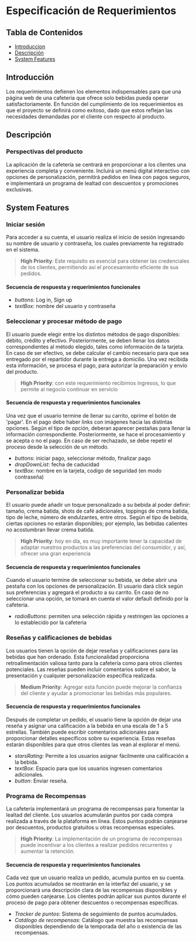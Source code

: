 # Especificación de Requerimientos

## Tabla de Contenidos

* [Introduccion](##introduccion)
* [Descripción](##descripción)
* [System Features](##system-features)

## Introducción

Los requerimientos defienen los elementos indispensables para que una página web de una cafetería que ofrece solo bebidas pueda operar satisfactoriamente. En función del cumplimiento de los requerimientos es que el proyecto se definirá como exitoso, dado que estos reflejan las necesidades demandadas por el cliente con respecto al producto. 

## Descripción

### Perspectivas del producto 

La aplicación de la cafetería se centrará en proporcionar a los clientes una experiencia completa y conveniente. Incluirá un menú digital interactivo con opciones de personalización, permitirá pedidos en línea con pagos seguros, e implementará un programa de lealtad con descuentos y promociones exclusivas. 


## System Features

### Iniciar sesión

Para acceder a su cuenta, el usuario realiza el inicio de sesión ingresando su nombre de usuario y contraseña, los cuales previamente ha registrado en el sistema.

> **High Priority**: Este requisito es esencial para obtener las credenciales de los clientes, permitiendo así el procesamiento eficiente de sus pedidos.

#### Secuencia de respuesta y requerimientos funcionales

* *buttons*: Log in, Sign up
* *textBox*: nombre del usuario y contraseña


### Seleccionar y procesar método de pago

El usuario puede elegir entre los distintos métodos de pago disponibles: débito, crédito y efectivo. Posteriormente, se deben llenar los datos correspondientes al método elegido, tales como información de la tarjeta. En caso de ser efectivo, se debe calcular el cambio necesario para que sea entregado por el repartidor durante la entrega a domicilio. Una vez recibida esta información, se procesa el pago, para autorizar la preparación y envío del producto.

> **High Priority**: con este requerimiento recibimos ingresos, lo que permite al negocio continuar en servicio

#### Secuencia de respuesta y requerimientos funcionales

Una vez que el usuario termine de llenar su carrito, oprime el botón de 'pagar'. En el pago debe haber links con imágenes hacia las distintas opciones. Según el tipo de opción, deberan aparecer pestañas para llenar la información correspondiente. Posteriormente, se hace el procesamiento y se acepta o no el pago. En caso de ser rechazado, se debe repetir el proceso desde la selección de un método.
* *buttons*: iniciar pago, seleccionar método, finalizar pago
* *dropDownList*: fecha de caducidad
* *textBox*: nombre en la tarjeta, codigo de seguridad (en modo contraseña)

### Personalizar bebida

El usuario puede añadir un toque personalizado a su bebida al poder definir: tamaño, crema batida, shots de café adicionales, toppings de crema batida, tipo de leche, número de endulzantes, entre otros. Según el tipo de bebida, ciertas opciones no estarán disponibles; por ejemplo, las bebidas calientes no acostumbran llevar crema batida. 

> **High Priority**: hoy en día, es muy importante tener la capacidad de adaptar nuestros productos a las preferencias del consumidor, y así, ofrecer una gran experiencia

#### Secuencia de respuesta y requerimientos funcionales

Cuando el usuario termine de seleccionar su bebida, se debe abrir una pestaña con los opciones de personalización. El usuario dará click según sus preferencias y agregará el producto a su carrito. En caso de no seleccionar una opción, se tomará en cuenta el valor default definido por la cafeteria.
* *radioButtons*: permiten una selección rápida y restringen las opciones a lo establecido por la cafeteria

### Reseñas y calificaciones de bebidas

Los usuarios tienen la opción de dejar reseñas y calificaciones para las bebidas que han ordenado. Esta funcionalidad proporciona retroalimentación valiosa tanto para la cafetería como para otros clientes potenciales. Las reseñas pueden incluir comentarios sobre el sabor, la presentación y cualquier personalización específica realizada.

> **Medium Priority**: Agregar esta función puede mejorar la confianza del cliente y ayudar a promocionar las bebidas más populares.

#### Secuencia de respuesta y requerimientos funcionales

Después de completar un pedido, el usuario tiene la opción de dejar una reseña y asignar una calificación a la bebida en una escala de 1 a 5 estrellas. También puede escribir comentarios adicionales para proporcionar detalles específicos sobre su experiencia. Estas reseñas estarán disponibles para que otros clientes las vean al explorar el menú.

* *starsRating*: Permite a los usuarios asignar fácilmente una calificación a la bebida.
* *textBox*: Espacio para que los usuarios ingresen comentarios adicionales.
* *button*: Enviar reseña.

### Programa de Recompensas

La cafetería implementará un programa de recompensas para fomentar la lealtad del cliente. Los usuarios acumularán puntos por cada compra realizada a través de la plataforma en línea. Estos puntos podrán canjearse por descuentos, productos gratuitos u otras recompensas especiales.

> **High Priority**: La implementación de un programa de recompensas puede incentivar a los clientes a realizar pedidos recurrentes y aumentar la retención.

#### Secuencia de respuesta y requerimientos funcionales

Cada vez que un usuario realiza un pedido, acumula puntos en su cuenta. Los puntos acumulados se mostrarán en la interfaz del usuario, y se proporcionará una descripción clara de las recompensas disponibles y cómo pueden canjearse. Los clientes podrán aplicar sus puntos durante el proceso de pago para obtener descuentos o recompensas específicas.

* *Tracker de puntos*: Sistema de seguimiento de puntos acumulados.
* *Catálogo de recompensas*: Catálogo que muestra las recompensas disponibles dependiendo de la temporada del año o existencia de las recompensas.
